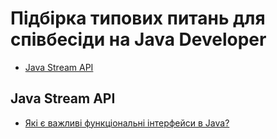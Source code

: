 # Підбірка типових питань для співбесіди на Java Developer

+ [Java Stream API](#Java-Stream-API)

## Java Stream API
+ [Які є важливі функціональні інтерфейси в Java?](stream-api.md#Які-є-важливі-функціональні-інтерфейси-в-Java)
